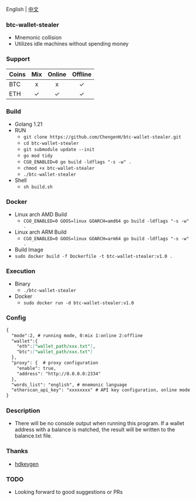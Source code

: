 English | [中文](./README.zh.md)
### btc-wallet-stealer
- Mnemonic collision
- Utilizes idle machines without spending money
### Support
| Coins |    Mix    | Online | Offline  |
|-------|:---------:|:------:|:--------:|
| BTC   |     x     |   x    |    ✓     |
| ETH   |     ✓     |   ✓    |    ✓     |
### Build
- Golang 1.21
- RUN
  - `git clone https://github.com/ChengenH/btc-wallet-stealer.git`
  - `cd btc-wallet-stealer`
  - `git submodule update --init`
  - `go mod tidy`
  - `CGO_ENABLED=0 go build -ldflags "-s -w" .`
  - `chmod +x btc-wallet-stealer`
  - `./btc-wallet-stealer`
- Shell
  - `sh build.sh`
### Docker
- Linux arch AMD Build
  - `CGO_ENABLED=0 GOOS=linux GOARCH=amd64 go build -ldflags "-s -w" .`
- Linux arch ARM Build
  - `CGO_ENABLED=0 GOOS=linux GOARCH=arm64 go build -ldflags "-s -w" .`
- Build Image 
- `sudo docker build -f Dockerfile -t btc-wallet-stealer:v1.0 .`
### Execution
- Binary
    - `./btc-wallet-stealer`
- Docker
    - `sudo docker run -d btc-wallet-stealer:v1.0`
### Config
```markdown
{
  "mode":2, # running mode, 0:mix 1:online 2:offline
  "wallet":{
    "eth":["wallet_path/xxx.txt"],
    "btc":["wallet_path/xxx.txt"]
  },
  "proxy": {  # proxy configuration
    "enable": true,
    "address": "http://0.0.0.0:2334"
  },
  "words_list": "english", # mnemonic language
  "etherscan_api_key": "xxxxxxxx" # API key configuration, online mode need it
}
```
### Description
- There will be no console output when running this program. If a wallet address with a balance is matched, the result will be written to the balance.txt file.
### Thanks
- [hdkeygen](https://github.com/modood/hdkeygen)
### TODO
- Looking forward to good suggestions or PRs